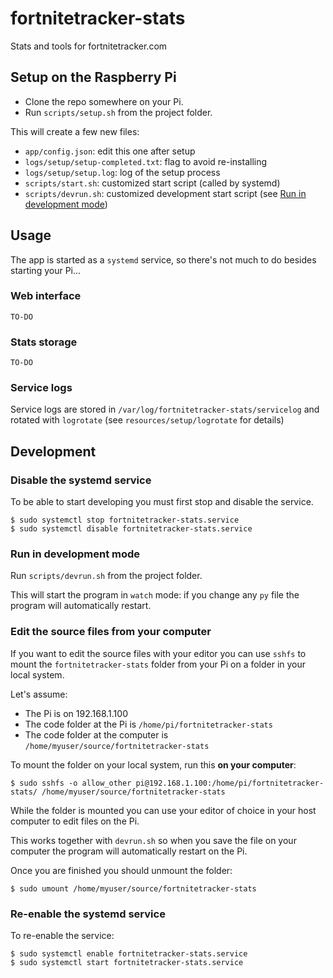 # fortnitetracker-stats

Stats and tools for fortnitetracker.com

## Setup on the Raspberry Pi

* Clone the repo somewhere on your Pi.
* Run `scripts/setup.sh` from the project folder.

This will create a few new files:
* `app/config.json`: edit this one after setup
* `logs/setup/setup-completed.txt`: flag to avoid re-installing
* `logs/setup/setup.log`: log of the setup process
* `scripts/start.sh`: customized start script (called by systemd)
* `scripts/devrun.sh`: customized development start script (see [Run in development mode](#run-in-development-mode))

## Usage

The app is started as a `systemd` service, so there's not much to do besides starting your Pi...

### Web interface

`TO-DO`

### Stats storage

`TO-DO`

### Service logs

Service logs are stored in `/var/log/fortnitetracker-stats/servicelog` and rotated with `logrotate` (see `resources/setup/logrotate` for details)

## Development

### Disable the systemd service

To be able to start developing you must first stop and disable the service.

```
$ sudo systemctl stop fortnitetracker-stats.service
$ sudo systemctl disable fortnitetracker-stats.service
```

### Run in development mode

Run `scripts/devrun.sh` from the project folder.

This will start the program in `watch` mode: if you change any `py` file the program will automatically restart.

### Edit the source files from your computer

If you want to edit the source files with your editor you can use `sshfs` to mount the `fortnitetracker-stats` folder from your Pi on a folder in your local system.

Let's assume:
* The Pi is on 192.168.1.100
* The code folder at the Pi is `/home/pi/fortnitetracker-stats`
* The code folder at the computer is `/home/myuser/source/fortnitetracker-stats`

To mount the folder on your local system, run this **on your computer**:
```
$ sudo sshfs -o allow_other pi@192.168.1.100:/home/pi/fortnitetracker-stats/ /home/myuser/source/fortnitetracker-stats
```

While the folder is mounted you can use your editor of choice in your host computer to edit files on the Pi.

This works together with `devrun.sh` so when you save the file on your computer the program will automatically restart on the Pi.

Once you are finished you should unmount the folder:

```
$ sudo umount /home/myuser/source/fortnitetracker-stats
```

### Re-enable the systemd service

To re-enable the service:

```
$ sudo systemctl enable fortnitetracker-stats.service
$ sudo systemctl start fortnitetracker-stats.service
```

